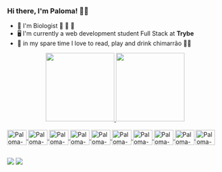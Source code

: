 ### Hi there, I'm Paloma! 🌻✨

- 🌱 I'm Biologist 🔬 🧬 🧫
- 🖥️ I'm currently a web development student Full Stack at **Trybe** 
- 💛 in my spare time I love to read, play and drink chimarrão 🧉🧉

<div align="center">
  <a href="https://github.com/PalomaWink">
  <img height="160em" src="https://github-readme-stats.vercel.app/api?username=palomawink&show_icons=true&theme=radical&include_all_commits=true&count_private=true"/>
  <img height="160em" src="https://github-readme-stats.vercel.app/api/top-langs/?username=palomawink&layout=compact&langs_count=7&theme=radical"/>
</div>

<div style="display: inline_block"><br>
  <img align="center" alt="Paloma-JS" height="35" width="45" src="https://cdn.jsdelivr.net/gh/devicons/devicon/icons/javascript/javascript-original.svg">
  <img align="center" alt="Paloma-Python" height="35" width="45" src="https://cdn.jsdelivr.net/gh/devicons/devicon/icons/python/python-original.svg">
  <img align="center" alt="Paloma-React" height="35" width="45" src="https://cdn.jsdelivr.net/gh/devicons/devicon/icons/react/react-original.svg">
  <img align="center" alt="Paloma-HTML" height="35" width="45" src="https://cdn.jsdelivr.net/gh/devicons/devicon/icons/html5/html5-original.svg">
  <img align="center" alt="Paloma-CSS" height="35" width="45" src="https://cdn.jsdelivr.net/gh/devicons/devicon/icons/css3/css3-original.svg">
  <img align="center" alt="Paloma-Figma" height="35" width="45" src="https://cdn.jsdelivr.net/gh/devicons/devicon/icons/figma/figma-original.svg">
  <img align="center" alt="Paloma-NodeJs" height="35" width="45" src="https://cdn.jsdelivr.net/gh/devicons/devicon/icons/nodejs/nodejs-original.svg">
  <img align="center" alt="Paloma-Docker" height="35" width="45" src="https://cdn.jsdelivr.net/gh/devicons/devicon/icons/docker/docker-original.svg">
  <img align="center" alt="Paloma-MongoDB" height="35" width="45" src="https://cdn.jsdelivr.net/gh/devicons/devicon/icons/mongodb/mongodb-original.svg">
  <img align="center" alt="Paloma-Typescript" height="35" width="45" src="https://cdn.jsdelivr.net/gh/devicons/devicon/icons/typescript/typescript-original.svg">
</div>

##
<div>
  <a href="https://www.linkedin.com/in/paloma-wink" target="_blank"><img src="https://img.shields.io/badge/LinkedIn-0077B5?style=for-the-badge&logo=linkedin&logoColor=white" target="_blank"></a>  
  <a href="https://www.instagram.com/paloma.wink/?hl=pt-br" target="_blank"><img src="https://img.shields.io/badge/Instagram-E4405F?style=for-the-badge&logo=instagram&logoColor=white"></a>
</div>
